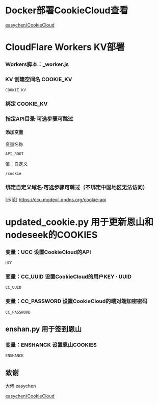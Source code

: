 # Docker部署CookieCloud查看
[easychen/CookieCloud](https://github.com/easychen/CookieCloud)


# CloudFlare Workers KV部署

### Workers脚本：_worker.js

### KV 创建空间名 COOKIE_KV
```
COOKIE_KV
```

### 绑定 COOKIE_KV

### 指定API目录·可选步骤可跳过
#### 添加变量
变量名称
```
API_ROOT
```
值：自定义
```
/cookie
```

### 绑定自定义域名·可选步骤可跳过（不绑定中国地区无法访问）

[示范] <https://ccu.modevil.dpdns.org/cookie-api>

# updated_cookie.py 用于更新恩山和nodeseek的COOKIES


### 变量：UCC 设置CookieCloud的API

```
UCC
```
### 变量：CC_UUID 设置CookieCloud的用户KEY · UUID

```
CC_UUID
```
### 变量：CC_PASSWORD 设置CookieCloud的端对端加密密码

```
CC_PASSWORD
```

## enshan.py 用于签到恩山

### 变量：ENSHANCK 设置恩山COOKIES

```
ENSHANCK
```





## 致谢

大佬 easychen


[easychen/CookieCloud](https://github.com/easychen/CookieCloud)
